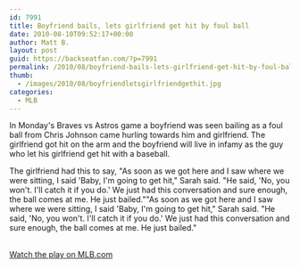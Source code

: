 ```yaml
---
id: 7991
title: Boyfriend bails, lets girlfriend get hit by foul ball
date: 2010-08-10T09:52:17+00:00
author: Matt B.
layout: post
guid: https://backseatfan.com/?p=7991
permalink: /2010/08/boyfriend-bails-lets-girlfriend-get-hit-by-foul-ball/
thumb:
  - /images/2010/08/boyfriendletsgirlfriendgethit.jpg
categories:
  - MLB
---
```


<div class="entry">
  <p>
    In Monday's Braves vs Astros game a boyfriend was seen bailing as a foul ball from Chris Johnson came hurling towards him and girlfriend. The girlfriend got hit on the arm and the boyfriend will live in infamy as the guy who let his girlfriend get hit with a baseball.
  </p>

  <p>
    The girlfriend had this to say, "As soon as we got here and I saw where we were sitting, I said 'Baby, I'm going to get hit," Sarah said. "He said, 'No, you won't. I'll catch it if you do.' We just had this conversation and sure enough, the ball comes at me. He just bailed.""As soon as we got here and I saw where we were sitting, I said 'Baby, I'm going to get hit," Sarah said. "He said, 'No, you won't. I'll catch it if you do.' We just had this conversation and sure enough, the ball comes at me. He just bailed."
  </p>

  <p>
    <br /> <a href="http://us.lrd.yahoo.com/_ylt=AgpXLDeS.VEurcJlKR2Im6yrO4d4/SIG=127ufrk7p/**http%3A//houston.astros.mlb.com/video/play.jsp%3Fcontent_id=10798761">Watch the play on MLB.com</a>
  </p>
</div>
